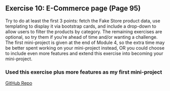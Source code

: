 ## Exercise 10: E-Commerce page (Page 95)

Try to do at least the first 3 points: fetch the Fake Store product data, use templating to display it via bootstrap cards, and include a drop-down to allow users to filter the products by category.
The remaining exercises are optional, so try them if you’re ahead of time and/or wanting a challenge.
The first mini-project is given at the end of Module 4, so the extra time may be better spent working on your mini-project instead, OR you could choose to include even more features and extend this exercise into becoming your mini-project.

### Used this exercise plus more features as my first mini-project

[GitHub Repo](https://github.com/popo26/IOD-Module4-MiniProject-ECommerce)
